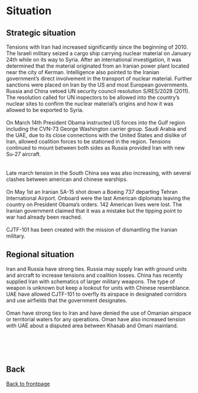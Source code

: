 # Situation 
 
 
## Strategic situation
Tensions with Iran had increased significantly since the beginning of 2010. The Israeli military seized a cargo ship 
carrying nuclear material on January 24th while on its way to Syria. After an international investigation, it was 
determined that the material originated from an Iranian power plant located near the city of Kerman. Intelligence also 
pointed to the Iranian government’s direct involvement in the transport of nuclear material. Further sanctions were 
placed on Iran by the US and most European governments. Russia and China vetoed UN security council resolution S/RES/2028 (2011). 
The resolution called for UN inspectors to be allowed into the country’s nuclear sites to confirm the nuclear material’s 
origins and how it was allowed to be exported to Syria.
<br>
<br>
On March 14th President Obama instructed US forces into the Gulf region including the CVN-73 George Washington carrier group. 
Saudi Arabia and the UAE, due to its close connections with the United States and dislike of Iran, allowed coalition forces to be 
stationed in the region. Tensions continued to mount between both sides as Russia provided Iran with new Su-27 aircraft.  
<br>
<br>
Late march tension in the South China sea was also increasing, with several clashes between american and chinese warships. 
<br>
<br>
On May 1st an Iranian SA-15 shot down a Boeing 737 departing Tehran International Airport. Onboard were the last American diplomats 
leaving the country on President Obama’s orders. 142 American lives were lost. The Iranian government claimed that it was a mistake 
but the tipping point to war had already been reached. 
<br>
<br>
CJTF-101 has been created with the mission of dismantling the Iranian military. 


## Regional situation
Iran and Russia have strong ties. Russia may supply Iran with ground units and aircraft to increase tensions and coalition losses. 
China has recently supplied Iran with schematics of larger military weapons. The type of weapon is unknown but keep a lookout for units with Chinese resemblance. 
UAE have allowed CJTF-101 to overfly its airspace in designated corridors and use airfields that the government designates.
<br>
<br>
Oman have strong ties to Iran and have denied the use of Omanian airspace or territorial waters for any operations. 
Oman have also increased tension with UAE about a disputed area between Khasab and Omani mainland.  
<br> 
<br>
<br>
<br>
 
 



## Back
[Back to frontpage](https://132nd-vwing.github.io/OPBH-Brief/)